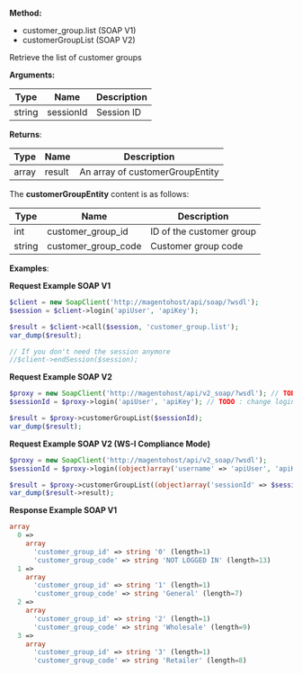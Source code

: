 **Method:**

-   customer_group.list (SOAP V1)
-   customerGroupList (SOAP V2)

Retrieve the list of customer groups

**Arguments:**

| Type | Name | Description |
| --- | --- | --- |
| string | sessionId | Session ID |

**Returns**:

| Type | Name | Description |
| --- | --- | --- |
| array | result | An array of customerGroupEntity |

The **customerGroupEntity** content is as follows:

| Type | Name | Description |
| --- | --- | --- |
| int | customer_group_id | ID of the customer group |
| string | customer_group_code | Customer group code |

**Examples**:

**Request Example SOAP V1**

```php
$client = new SoapClient('http://magentohost/api/soap/?wsdl');
$session = $client->login('apiUser', 'apiKey');

$result = $client->call($session, 'customer_group.list');
var_dump($result);

// If you don't need the session anymore
//$client->endSession($session);
```

**Request Example SOAP V2**

```php
$proxy = new SoapClient('http://magentohost/api/v2_soap/?wsdl'); // TODO : change url
$sessionId = $proxy->login('apiUser', 'apiKey'); // TODO : change login and pwd if necessary

$result = $proxy->customerGroupList($sessionId);
var_dump($result);
```

**Request Example SOAP V2 (WS-I Compliance Mode)**

```php
$proxy = new SoapClient('http://magentohost/api/v2_soap/?wsdl');
$sessionId = $proxy->login((object)array('username' => 'apiUser', 'apiKey' => 'apiKey'));

$result = $proxy->customerGroupList((object)array('sessionId' => $sessionId->result));
var_dump($result->result);
```

**Response Example SOAP V1**

```php
array
  0 =>
    array
      'customer_group_id' => string '0' (length=1)
      'customer_group_code' => string 'NOT LOGGED IN' (length=13)
  1 =>
    array
      'customer_group_id' => string '1' (length=1)
      'customer_group_code' => string 'General' (length=7)
  2 =>
    array
      'customer_group_id' => string '2' (length=1)
      'customer_group_code' => string 'Wholesale' (length=9)
  3 =>
    array
      'customer_group_id' => string '3' (length=1)
      'customer_group_code' => string 'Retailer' (length=8)
```